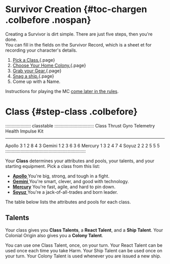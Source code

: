 # Survivor Creation {#toc-chargen .colbefore .nospan}

Creating a Survivor is dirt simple. There are just five steps,
then you're done.  
You can fill in the fields on the Survivor
Record, which is a sheet et for recording your character's 
details.

1. [Pick a Class.](#step-class){.page}
2. [Choose Your Home Colony.](#step-colony){.page}
3. [Grab your Gear.](#step-gear){.page}
4. [Snag a ship.](#step-ship){.page}
5. Come up with a Name.

Instructions for playing the MC [come later in the rules](#the-mc).

# Class {#step-class .colbefore}

:::::::::::::::::::: classtable :::::::::::::::::::::::::::::::
Class       Thrust   Gyro   Telemetry   Health   Impulse   Kit
---------- -------- ------ ----------- -------- --------- -----
Apollo        3       1         2         8       4         3 
Gemini        1       2         3         6       3         6
Mercury       1       3         2         4       7         4
Soyuz         2       2         2         5       5         5
:::::::::::::::::::::::::::::::::::::::::::::::::::::::::::::::

Your **Class** determines your attributes and pools, your talents,
and your starting equipment. Pick a class from this list:

- [**Apollo** ](#class-apollo ) You're big, strong, and tough in a fight.
- [**Gemini** ](#class-gemini ) You're smart, clever, and good with technology.
- [**Mercury**](#class-mercury) You're fast, agile, and hard to pin down.
- [**Soyuz**  ](#class-soyuz  ) You're a jack-of-all-trades and born leader.

The table below lists the attributes and pools for each class.

## Talents

Your class gives you **Class Talents**, a **React Talent**,
and a **Ship Talent**. Your Colonial Origin also gives you
a **Colony Talent**.

You can use one Class Talent, once, on your turn. 
Your React Talent can be used once each time you take Harm. 
Your Ship Talent can be used once on your turn.
Your Colony Talent is used whenever you are issued a new ship.



